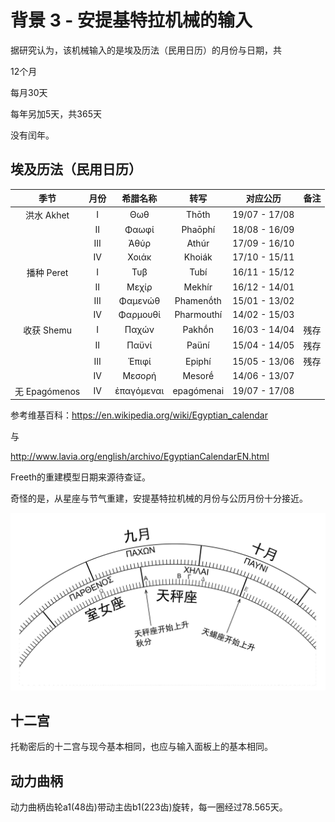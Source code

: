 # 背景 3 - 安提基特拉机械的输入

据研究认为，该机械输入的是埃及历法（民用日历）的月份与日期，共

12个月

每月30天

每年另加5天，共365天

没有闰年。

## 埃及历法（民用日历）

|季节|月份|希腊名称|转写|对应公历|备注|
| :----: | :----: | :----: | :----: | :----: | :----: |
|洪水 Akhet|I|Θωθ|Thōth|19/07 - 17/08||
||II|Φαωφί|Phaōphí|18/08 - 16/09||
||III|Ἀθύρ|Athúr|17/09 - 16/10||
||IV|Χοιάκ|Khoiák|17/10 - 15/11||
|播种 Peret|I|Τυβ|Tubí|16/11 - 15/12||
||II|Μεχίρ|Mekhír|16/12 - 14/01||
||III|Φαμενώθ|Phamenṓth|15/01 - 13/02||
||IV|Φαρμουθί|Pharmouthí|14/02 - 15/03||
|收获 Shemu|I|Παχών|Pakhṓn|16/03 - 14/04|残存|
||II|Παϋνί|Paüní|15/04 - 14/05|残存|
||III|Ἐπιφί|Epiphí|15/05 - 13/06|残存|
||IV|Μεσορή|Mesorḗ|14/06 - 13/07||
|无 Epagómenos|IV|ἐπαγόμεναι|epagómenai|19/07 - 17/08|||

参考维基百科：https://en.wikipedia.org/wiki/Egyptian_calendar

与

http://www.lavia.org/english/archivo/EgyptianCalendarEN.html

Freeth的重建模型日期来源待查证。

奇怪的是，从星座与节气重建，安提基特拉机械的月份与公历月份十分接近。

![Fragment_C](https://raw.githubusercontent.com/Mustela-sibirica/isokythera/master/pic/fragment_C.jpg "Fragment_C")

## 十二宫

托勒密后的十二宫与现今基本相同，也应与输入面板上的基本相同。

## 动力曲柄

动力曲柄齿轮a1(48齿)带动主齿b1(223齿)旋转，每一圈经过78.565天。


